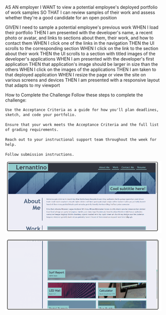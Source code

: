 
AS AN employer
I WANT to view a potential employee's deployed portfolio of work samples
SO THAT I can review samples of their work and assess whether they're a good candidate for an open position

GIVEN I need to sample a potential employee's previous work
WHEN I load their portfolio
THEN I am presented with the developer's name, a recent photo or avatar, and links to sections about them, their work, and how to contact them
WHEN I click one of the links in the navigation
THEN the UI scrolls to the corresponding section
WHEN I click on the link to the section about their work
THEN the UI scrolls to a section with titled images of the developer's applications
WHEN I am presented with the developer's first application
THEN that application's image should be larger in size than the others
WHEN I click on the images of the applications
THEN I am taken to that deployed application
WHEN I resize the page or view the site on various screens and devices
THEN I am presented with a responsive layout that adapts to my viewport 


How to Complete the Challenge
    Follow these steps to complete the challenge:

    Use the Acceptance Criteria as a guide for how you'll plan deadlines, sketch, and code your portfolio.

    Ensure that your work meets the Acceptance Criteria and the full list of grading requirements.

    Reach out to your instructional support team throughout the week for help.

    Follow submission instructions.

![Initial image of what project should look like.](./assets/images/readmeimage1.PNG)

![Second image of what project should look like.](./assets/images/readmeimage2.PNG)